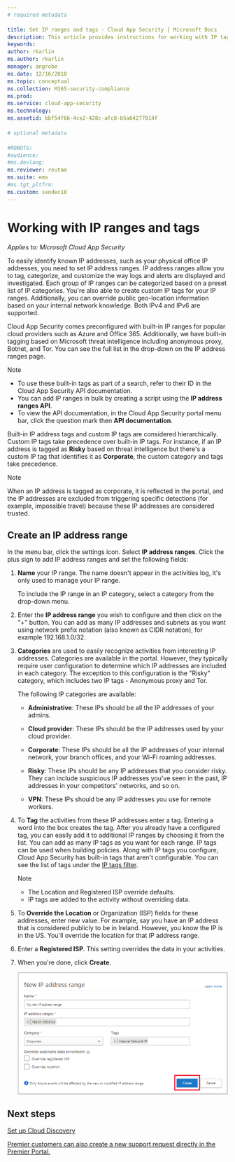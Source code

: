 ```yaml
---
# required metadata

title: Set IP ranges and tags - Cloud App Security | Microsoft Docs
description: This article provides instructions for working with IP tags and IP categories.
keywords:
author: rkarlin
ms.author: rkarlin
manager: angrobe
ms.date: 12/16/2018
ms.topic: conceptual
ms.collection: M365-security-compliance
ms.prod:
ms.service: cloud-app-security
ms.technology:
ms.assetid: bbf54f66-4ce2-428c-afc8-b5a64277014f

# optional metadata

#ROBOTS:
#audience:
#ms.devlang:
ms.reviewer: reutam
ms.suite: ems
#ms.tgt_pltfrm:
ms.custom: seodec18
---
```

#  <a name="IPtagsandRanges"></a> Working with IP ranges and tags

*Applies to: Microsoft Cloud App Security*

To easily identify known IP addresses, such as your physical office IP addresses, you need to set IP address ranges. IP address ranges allow you to tag, categorize, and customize the way logs and alerts are displayed and investigated. Each group of IP ranges can be categorized based on a preset list of IP categories. You're also able to create custom IP tags for your IP ranges. Additionally, you can override public geo-location information based on your internal network knowledge. Both IPv4 and IPv6 are supported. 

Cloud App Security comes preconfigured with built-in IP ranges for popular cloud providers such as Azure and Office 365. Additionally, we have built-in tagging based on Microsoft threat intelligence including anonymous proxy, Botnet, and Tor. You can see the full list in the drop-down on the IP address ranges page.

> [!NOTE]
> - To use these built-in tags as part of a search, refer to their ID in the Cloud App Security API documentation. 
> - You can add IP ranges in bulk by creating a script using the **IP address ranges API**. 
> - To view the API documentation, in the Cloud App Security portal menu bar, click the question mark then **API documentation**.


Built-in IP address tags and custom IP tags are considered hierarchically. Custom IP tags take precedence over built-in IP tags. For instance, if an IP address is tagged as **Risky** based on threat intelligence but there's a custom IP tag that identifies it as **Corporate**, the custom category and tags take precedence.

>[!NOTE]
> When an IP address is tagged as corporate, it is reflected in the portal, and the IP addresses are excluded from triggering specific detections (for example, impossible travel) because these IP addresses are considered trusted.
>


## Create an IP address range 

In the menu bar, click the settings icon. Select **IP address ranges**. Click the plus sign to add IP address ranges and set the following fields:  

  
1. **Name** your IP range. The name doesn't appear in the activities log, it's only used to manage your IP range.  
  
     To include the IP range in an IP category, select a category from the drop-down menu.  
  
2. Enter the **IP address range** you wish to configure and then click on the "+" button. You can add as many IP addresses and subnets as you want using network prefix notation (also known as CIDR notation), for example 192.168.1.0/32.  
  
3. **Categories** are used to easily recognize activities from interesting IP addresses. Categories are available in the portal. However, they typically require user configuration to determine which IP addresses are included in each category. The exception to this configuration is the "Risky" category, which includes two IP tags - Anonymous proxy and Tor.  
  
     The following IP categories are available:  
  
    - **Administrative**: These IPs should be all the IP addresses of your admins.  
  
    - **Cloud provider**: These IPs should be the IP addresses used by your cloud provider.
  
    - **Corporate**: These IPs should be all the IP addresses of your internal network, your branch offices, and your Wi-Fi roaming addresses.  
  
    - **Risky**: These IPs should be any IP addresses that you consider risky. They can include suspicious IP addresses you've seen in the past, IP addresses in your competitors' networks, and so on.  
  
    - **VPN**: These IPs should be any IP addresses you use for remote workers.
  
4. To **Tag** the activities from these IP addresses enter a tag. Entering a word into the box creates the tag. After you already have a configured tag, you can easily add it to additional IP ranges by choosing it from the list. You can add as many IP tags as you want for each range. IP tags can be used when building policies.  Along with IP tags you configure, Cloud App Security has built-in tags that aren't configurable. You can see the list of tags under the [IP tags filter](activity-filters.md).  
    > [!NOTE]  
    > - The Location and Registered ISP override defaults.
    > - IP tags are added to the activity without overriding data.

5. To **Override the Location** or Organization (ISP) fields for these addresses, enter new value. For example, say you have an IP address that is considered publicly to be in Ireland. However, you know the IP is in the US. You'll override the location for that IP address range.  
  
6. Enter a **Registered ISP**. This setting overrides the data in your activities.  
 
7. When you're done, click **Create**.  
  
     ![newipaddress range](./media/newipaddress-range.png "newipaddress range")  


## Next steps
[Set up Cloud Discovery](set-up-cloud-discovery.md)   

[Premier customers can also create a new support request directly in the Premier Portal.](https://premier.microsoft.com/)  
  
  
